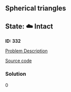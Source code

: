 ## Spherical triangles

## State: :cloud: **Intact**

**ID: 332**

[Problem Description](https://projecteuler.net/problem=332)

[Source code](main.cpp)

### Solution
0